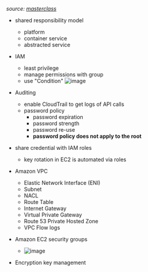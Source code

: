 _source: [masterclass](https://youtu.be/zU1x5SfKEzs)_

- shared responsibility model
  - platform
  - container service
  - abstracted service
  
- IAM
  - least privilege 
  - manage permissions with group
  - use "Condition"
    ![image](https://user-images.githubusercontent.com/60513695/101319997-e2249000-389d-11eb-95de-042b73b668b9.png)
  
- Auditing
  - enable CloudTrail to get logs of API calls
  - password policy
    - password expiration
    - password strength
    - password re-use
    - __password policy does not apply to the root__
    
- share credential with IAM roles
  - key rotation in EC2 is automated via roles
  
- Amazon VPC
  - Elastic Network Interface (ENI)
  - Subnet
  - NACL
  - Route Table
  - Internet Gateway
  - Virtual Private Gateway
  - Route 53 Private Hosted Zone
  - VPC Flow logs
  
- Amazon EC2 security groups
  - ![image](https://user-images.githubusercontent.com/60513695/101319574-2d8a6e80-389d-11eb-9412-0baf4e40f9cc.png)


- Encryption key management
